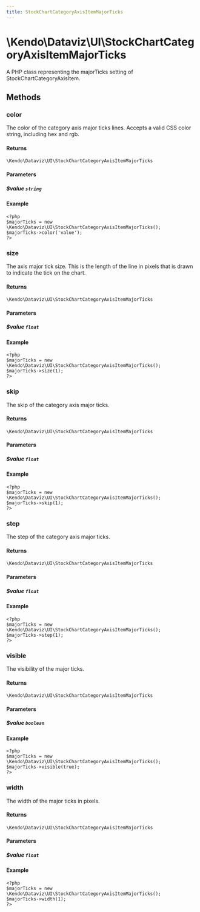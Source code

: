 ```yaml
---
title: StockChartCategoryAxisItemMajorTicks
---
```


# \Kendo\Dataviz\UI\StockChartCategoryAxisItemMajorTicks

A PHP class representing the majorTicks setting of StockChartCategoryAxisItem.


## Methods

### color
The color of the category axis major ticks lines. Accepts a valid CSS color string, including hex and rgb.

#### Returns
`\Kendo\Dataviz\UI\StockChartCategoryAxisItemMajorTicks`

#### Parameters

##### $value `string`



#### Example 
    <?php
    $majorTicks = new \Kendo\Dataviz\UI\StockChartCategoryAxisItemMajorTicks();
    $majorTicks->color('value');
    ?>

### size
The axis major tick size. This is the length of the line in pixels that is drawn to indicate the tick
on the chart.

#### Returns
`\Kendo\Dataviz\UI\StockChartCategoryAxisItemMajorTicks`

#### Parameters

##### $value `float`



#### Example 
    <?php
    $majorTicks = new \Kendo\Dataviz\UI\StockChartCategoryAxisItemMajorTicks();
    $majorTicks->size(1);
    ?>

### skip
The skip of the category axis major ticks.

#### Returns
`\Kendo\Dataviz\UI\StockChartCategoryAxisItemMajorTicks`

#### Parameters

##### $value `float`



#### Example 
    <?php
    $majorTicks = new \Kendo\Dataviz\UI\StockChartCategoryAxisItemMajorTicks();
    $majorTicks->skip(1);
    ?>

### step
The step of the category axis major ticks.

#### Returns
`\Kendo\Dataviz\UI\StockChartCategoryAxisItemMajorTicks`

#### Parameters

##### $value `float`



#### Example 
    <?php
    $majorTicks = new \Kendo\Dataviz\UI\StockChartCategoryAxisItemMajorTicks();
    $majorTicks->step(1);
    ?>

### visible
The visibility of the major ticks.

#### Returns
`\Kendo\Dataviz\UI\StockChartCategoryAxisItemMajorTicks`

#### Parameters

##### $value `boolean`



#### Example 
    <?php
    $majorTicks = new \Kendo\Dataviz\UI\StockChartCategoryAxisItemMajorTicks();
    $majorTicks->visible(true);
    ?>

### width
The width of the major ticks in pixels.

#### Returns
`\Kendo\Dataviz\UI\StockChartCategoryAxisItemMajorTicks`

#### Parameters

##### $value `float`



#### Example 
    <?php
    $majorTicks = new \Kendo\Dataviz\UI\StockChartCategoryAxisItemMajorTicks();
    $majorTicks->width(1);
    ?>

